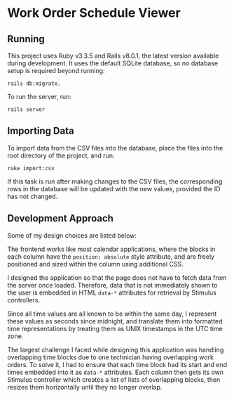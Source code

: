 # Work Order Schedule Viewer

## Running

This project uses Ruby v3.3.5 and Rails v8.0.1, the latest version available
during development. It uses the default SQLite database, so no database setup
is required beyond running:

```shell
rails db:migrate.
```

To run the server, run:

```shell
rails server
```

## Importing Data

To import data from the CSV files into the database, place the files into the
root directory of the project, and run:

```shell
rake import:csv
```

If this task is run after making changes to the CSV files, the corresponding
rows in the database will be updated with the new values, provided the ID has
not changed.

## Development Approach

Some of my design choices are listed below:

The frontend works like most calendar applications, where the blocks in each
column have the `position: absolute` style attribute, and are freely positioned
and sized within the column using additional CSS.

I designed the application so that the page does not have to fetch data from
the server once loaded. Therefore, data that is not immediately shown to the
user is embedded in HTML `data-*` attributes for retrieval by Stimulus
controllers.

Since all time values are all known to be within the same day, I represent
these values as seconds since midnight, and translate them into formatted time
representations by treating them as UNIX timestamps in the UTC time zone.

The largest challenge I faced while designing this application was handling
overlapping time blocks due to one technician having overlapping work orders.
To solve it, I had to ensure that each time block had its start and end times
embedded into it as `data-*` attributes. Each column then gets its own Stimulus
controller which creates a list of lists of overlapping blocks, then resizes
them horizontally until they no longer overlap.
